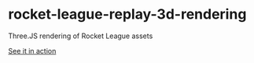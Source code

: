 # rocket-league-replay-3d-rendering
Three.JS rendering of Rocket League assets

[See it in action](http://rocket-league-replays.github.io/rocket-league-replay-3d-rendering/)
